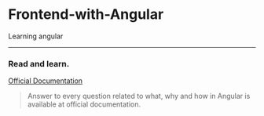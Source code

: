 # Frontend-with-Angular
Learning angular


___

### Read and learn.
[Official Documentation](https://angular.io/docs)
>Answer to every question related to what, why and how in Angular is available at official documentation.
